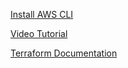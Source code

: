 [Install AWS CLI](https://docs.aws.amazon.com/cli/latest/userguide/getting-started-install.html)

[Video Tutorial](https://youtu.be/JR1w_fO5DJk)

[Terraform Documentation](https://registry.terraform.io/providers/hashicorp/aws/latest/docs/resources/instance)
